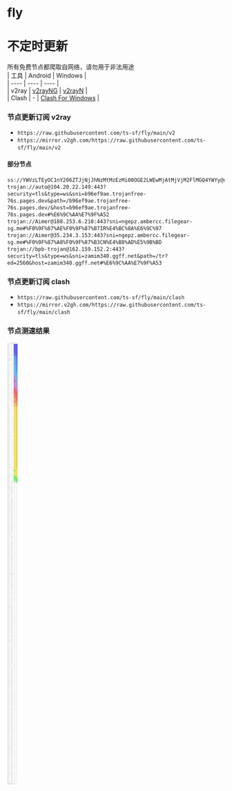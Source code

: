 # fly
# 不定时更新
所有免费节点都爬取自网络，请勿用于非法用途  
|  工具  | Android  | Windows  |  
|  ----  | ----   | ----  |  
| v2ray  | [v2rayNG](https://github.com/2dust/v2rayNG/releases) | [v2rayN](https://github.com/2dust/v2rayN/releases) |  
| Clash  | - | [Clash For Windows](https://github.com/2dust/clashN/releases) | 
  
### 节点更新订阅  v2ray
- `https://raw.githubusercontent.com/ts-sf/fly/main/v2`  
- `https://mirror.v2gh.com/https://raw.githubusercontent.com/ts-sf/fly/main/v2`  

#### 部分节点  
``` 
ss://YWVzLTEyOC1nY206ZTJjNjJhNzMtMzEzMi00OGE2LWEwMjAtMjVjM2FlMGQ4YWYy@cu1.guguyun.xyz:23733#%F0%9F%87%A8%F0%9F%87%B3%E5%B1%B1%E4%B8%9C
trojan://auto@104.20.22.149:443?security=tls&type=ws&sni=b96ef9ae.trojanfree-76s.pages.dev&path=/b96ef9ae.trojanfree-76s.pages.dev/&host=b96ef9ae.trojanfree-76s.pages.dev#%E6%9C%AA%E7%9F%A52
trojan://Aimer@188.253.6.210:443?sni=ngepz.ambercc.filegear-sg.me#%F0%9F%87%AE%F0%9F%87%B7IR%E4%BC%8A%E6%9C%97
trojan://Aimer@35.234.3.153:443?sni=ngepz.ambercc.filegear-sg.me#%F0%9F%87%A8%F0%9F%87%B3CN%E4%B8%AD%E5%9B%BD
trojan://bpb-trojan@162.159.152.2:443?security=tls&type=ws&sni=zamim340.ggff.net&path=/tr?ed=2560&host=zamim340.ggff.net#%E6%9C%AA%E7%9F%A53
```
### 节点更新订阅  clash
- `https://raw.githubusercontent.com/ts-sf/fly/main/clash`  
- `https://mirror.v2gh.com/https://raw.githubusercontent.com/ts-sf/fly/main/clash`  

### 节点测速结果
![image](traffic.png)
